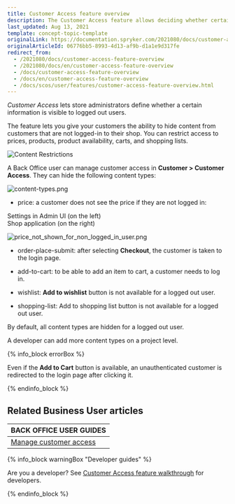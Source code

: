 ```yaml
---
title: Customer Access feature overview
description: The Customer Access feature allows deciding whether certain information is visible to logged out users or not
last_updated: Aug 13, 2021
template: concept-topic-template
originalLink: https://documentation.spryker.com/2021080/docs/customer-access-feature-overview
originalArticleId: 06776bb5-8993-4d13-af9b-d1a1e9d317fe
redirect_from:
  - /2021080/docs/customer-access-feature-overview
  - /2021080/docs/en/customer-access-feature-overview
  - /docs/customer-access-feature-overview
  - /docs/en/customer-access-feature-overview
  - /docs/scos/user/features/customer-access-feature-overview.html
---
```


_Customer Access_ lets store administrators define whether a certain information is visible to logged out users.

The feature lets you give your customers the ability to hide content from customers that are not logged-in to their shop. You can restrict access to prices, products, product availability, carts, and shopping lists.

![Content Restrictions](https://spryker.s3.eu-central-1.amazonaws.com/docs/Features/Company+Account+Management/Hide+Content+from+Logged+out+Users/Hide+Content+from+Logged+out+Users/Content+restrictions.png)


A Back Office user can manage customer access in **Customer&nbsp;<span aria-label="and then">></span> Customer Access**. They can hide the following content types:

![content-types.png](https://spryker.s3.eu-central-1.amazonaws.com/docs/Features/Company+Account+Management/Hide+Content+from+Logged+out+Users/Hide+Content+from+Logged+out+Users+Overview/content-types.png)

* price: a customer does not see the price if they are not logged in:

Settings in Admin UI (on the left)
<br>Shop application (on the right)

![price_not_shown_for_non_logged_in_user.png](https://spryker.s3.eu-central-1.amazonaws.com/docs/Features/Company+Account+Management/Hide+Content+from+Logged+out+Users/Hide+Content+from+Logged+out+Users+Overview/price_not_shown_for_non_logged_in_user.png)

* order-place-submit: after selecting **Checkout**, the customer is taken to the login page.

* add-to-cart: to be able to add an item to cart, a customer needs to log in.

* wishlist: **Add to wishlist** button is not available for a logged out user.

* shopping-list: Add to shopping list button is not available for a logged out user.

By default, all content types are hidden for a logged out user.

A developer can add more content types on a project level.

{% info_block errorBox %}

Even if the **Add to Cart** button is available, an unauthenticated customer is redirected to the login page after clicking it.

{% endinfo_block %}

## Related Business User articles

|BACK OFFICE USER GUIDES|
|---|
| [Manage customer access](/docs/scos/user/back-office-user-guides/customer/manage-customer-access.html) |

{% info_block warningBox "Developer guides" %}

Are you a developer? See [Customer Access feature walkthrough](/docs/scos/dev/feature-walkthroughs/customer-access-feature-walkthrough.html) for developers.

{% endinfo_block %}
